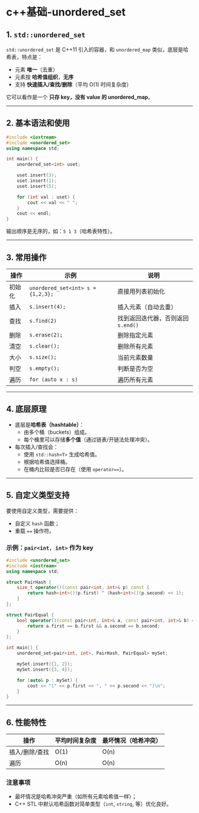 # c++基础-unordered_set

## 1. `std::unordered_set`

`std::unordered_set` 是 C++11 引入的容器，和 `unordered_map` 类似，底层是哈希表，特点是：

- 元素 **唯一**（去重）
- 元素按 **哈希值组织**，**无序**
- 支持 **快速插入/查找/删除**（平均 O(1) 时间复杂度）

它可以看作是一个 **只存 key，没有 value 的 unordered_map**。

---

## 2. 基本语法和使用

```cpp
#include <iostream>
#include <unordered_set>
using namespace std;

int main() {
    unordered_set<int> uset;

    uset.insert(3);
    uset.insert(1);
    uset.insert(5);

    for (int val : uset) {
        cout << val << " ";
    }
    cout << endl;
}
```

输出顺序是无序的，如：`5 1 3`（哈希表特性）。

---

## 3. 常用操作

| 操作 | 示例 | 说明 |
|------|------|------|
| 初始化 | `unordered_set<int> s = {1,2,3};` | 直接用列表初始化 |
| 插入 | `s.insert(4);` | 插入元素（自动去重） |
| 查找 | `s.find(2)` | 找到返回迭代器，否则返回 `s.end()` |
| 删除 | `s.erase(2);` | 删除指定元素 |
| 清空 | `s.clear();` | 删除所有元素 |
| 大小 | `s.size();` | 当前元素数量 |
| 判空 | `s.empty();` | 判断是否为空 |
| 遍历 | `for (auto x : s)` | 遍历所有元素 |

---

## 4. 底层原理

- 底层是**哈希表（hashtable）**：
  - 由多个桶（buckets）组成。
  - 每个桶里可以存储**多个值**（通过链表/开链法处理冲突）。
- 每次插入/查找会：
  - 使用 `std::hash<T>` 生成哈希值。
  - 根据哈希值选择桶。
  - 在桶内比较是否已存在（使用 `operator==`）。

---

## 5. 自定义类型支持

要使用自定义类型，需要提供：

- 自定义 `hash` 函数；
- 重载 `==` 操作符。

### 示例：`pair<int, int>` 作为 key

```cpp
#include <unordered_set>
#include <iostream>
using namespace std;

struct PairHash {
    size_t operator()(const pair<int, int>& p) const {
        return hash<int>()(p.first) ^ (hash<int>()(p.second) << 1);
    }
};

struct PairEqual {
    bool operator()(const pair<int, int>& a, const pair<int, int>& b) const {
        return a.first == b.first && a.second == b.second;
    }
};

int main() {
    unordered_set<pair<int, int>, PairHash, PairEqual> mySet;

    mySet.insert({1, 2});
    mySet.insert({3, 4});

    for (auto& p : mySet) {
        cout << "(" << p.first << ", " << p.second << ")\n";
    }
}
```

---

## 6. 性能特性

| 操作 | 平均时间复杂度 | 最坏情况（哈希冲突） |
|------|----------------|-----------------------|
| 插入/删除/查找 | O(1) | O(n) |
| 遍历 | O(n) | O(n) |

### 注意事项

- 最坏情况是哈希冲突严重（如所有元素哈希值一样）；
- C++ STL 中默认哈希函数对简单类型（`int`, `string`, 等）优化良好。


